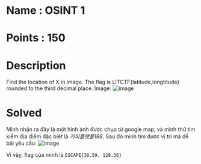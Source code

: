 # Name : OSINT 1
# Points : 150

# Description #

Find the location of X in image. The flag is LITCTF{latitude,longtitude} rounded to the third decimal place.
Image: ![image](https://github.com/Kayiyan/CTF_Team_Write-up/assets/112896213/d7350007-22c2-4a26-8384-c5ec5f37aa40)

# Solved #

Mình nhận ra đây là một hình ảnh được chụp từ google map, và mình thử tìm kiếm địa điểm đặc biệt là *커피플랫폼188*.
Sau đó mình tìm được vị trí mà đề bài yêu cầu:
![image](https://github.com/Kayiyan/CTF_Team_Write-up/assets/112896213/ce0ac920-60b1-472e-bde1-af561d0590ce)

Vì vậy, flag của mình là `ESCAPE{38.59, 128.36}`
